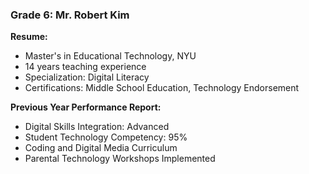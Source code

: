 ### Grade 6: Mr. Robert Kim
**Resume:**
- Master's in Educational Technology, NYU
- 14 years teaching experience
- Specialization: Digital Literacy
- Certifications: Middle School Education, Technology Endorsement

**Previous Year Performance Report:**
- Digital Skills Integration: Advanced
- Student Technology Competency: 95%
- Coding and Digital Media Curriculum
- Parental Technology Workshops Implemented

